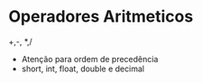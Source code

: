 # Operadores Aritmeticos

+,-, *,/

- Atenção para ordem de precedência
- short, int, float, double e decimal
